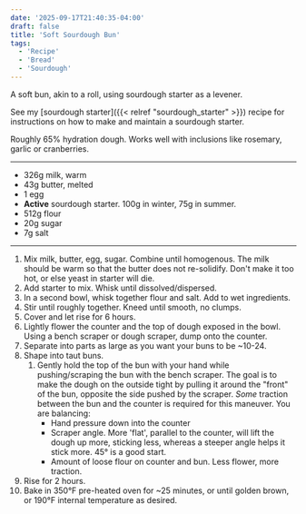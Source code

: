 ```yaml
---
date: '2025-09-17T21:40:35-04:00'
draft: false
title: 'Soft Sourdough Bun'
tags:
  - 'Recipe'
  - 'Bread'
  - 'Sourdough'
---
```


A soft bun, akin to a roll, using sourdough starter as a levener.

See my [sourdough starter]({{< relref "sourdough_starter" >}}) recipe for
instructions on how to make and maintain a sourdough starter.

Roughly 65% hydration dough. Works well with inclusions like rosemary, garlic
or cranberries.

---

* 326g milk, warm
* 43g butter, melted
* 1 egg
* **Active** sourdough starter. 100g in winter, 75g in summer.
* 512g flour
* 20g sugar
* 7g salt

---

1. Mix milk, butter, egg, sugar. Combine until homogenous. The milk should be 
warm so that the butter does not re-solidify. Don't make it too hot, or else 
yeast in starter will die.
2. Add starter to mix. Whisk until dissolved/dispersed.
3. In a second bowl, whisk together flour and salt. Add to wet ingredients.
4. Stir until roughly together. Kneed until smooth, no clumps.
5. Cover and let rise for 6 hours.
6. Lightly flower the counter and the top of dough exposed in the bowl. Using a 
bench scraper or dough scraper, dump onto the counter.
7. Separate into parts as large as you want your buns to be ~10-24.
8. Shape into taut buns. 
   1. Gently hold the top of the bun with your hand while pushing/scraping
   the bun with the bench scraper. The goal is to make the dough on the 
   outside tight by pulling it around the "front" of the bun, opposite the side
   pushed by the scraper. *Some* traction between the bun and the counter is 
   required for this maneuver. You are balancing:
      * Hand pressure down into the counter
      * Scraper angle. More 'flat', parallel to the counter, will lift the dough 
      up more, sticking less, whereas a steeper angle helps it stick more. 
      45° is a good start.
      * Amount of loose flour on counter and bun. Less flower, more traction.
9. Rise for 2 hours.
10. Bake in 350°F pre-heated oven for ~25 minutes, or until golden brown, or
190°F internal temperature as desired.